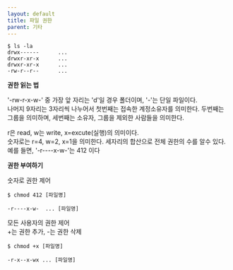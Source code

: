 ```yaml
---
layout: default
title: 파일 권한
parent: 기타
---
```


```shell
$ ls -la
drwx------      ...
drwxr-xr-x      ...
drwxr-xr-x      ...
-rw-r--r--      ...
```

**권한 읽는 법**

'-rw-r-x-w-' 중 가장 앞 자리는 'd'일 경우 폴더이며, '-'는 단일 파일이다.<br />
나머지 9자리는 3자리씩 나누어서 첫번째는 접속한 계정소유자를 의미한다.
두번째는 그룹을 의미하며, 세번째는 소유자, 그룹을 제외한 사람들을 의미한다.

r은 read, w는 write, x=excute(실행)의 의미이다.<br/>
숫자로는 r=4, w=2, x=1을 의미한다. 세자리의 합산으로 전체 권한의 수를 알수 있다. 예를 들면, '-r----x-w-'는 412 이다

**권한 부여하기**

숫자로 권한 제어
```shell
$ chmod 412 [파일명]

-r----x-w-  ... [파일명]
```

모든 사용자의 권한 제어<br/>
+는 권한 추가, -는 권한 삭제<br/>

```shell
$ chmod +x [파일명]

-r-x--x-wx ... [파일명]
```
